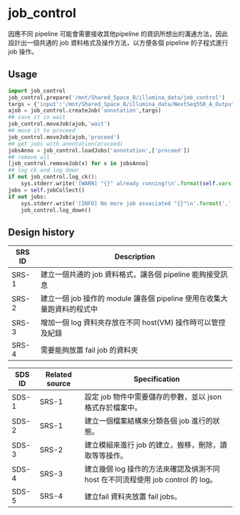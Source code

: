 # job_control

因應不同 pipeline 可能會需要接收其他pipeline 的資訊所想出的溝通方法，因此設計出一個共通的 job 資料格式及操作方法，以方便各個 pipeline 的子程式進行job 操作。

## Usage

```python
import job_control
job_control.prepare('/mnt/Shared_Space_B/illumina_data/job_control')
targs = {'input':'/mnt/Shared_Space_B/illumina_data/NextSeq550_A_Output/AANB01_50/AANB01_50_IDX70055002_ACT0871/varcall/AANB01_50_IDX70055002_ACT0871.final.vcf','panel':'PA037_ACTHRDv1'}
ajob = job_control.createJob('annotation',targs)
## save it in wait
job_control.moveJob(ajob,'wait')
## move it to proceed
job_control.moveJob(ajob,'proceed')
## get jobs with annotation(proceed)
jobsAnno = job_control.loadJobs('annotation',['proceed'])
## remove all
[job_control.removeJob(x) for x in jobsAnno]
## log ck and log down
if not job_control.log_ck():
    sys.stderr.write('[WARN] "{}" already running!\n'.format(self.vars['idScript']))
jobs = self.jobCollect()
if not jobs:
    sys.stderr.write('[INFO] No more job associated "{}"\n'.format(','.join(self.vars['typesJob'])))
    job_control.log_down()
```

## Design history

SRS ID | Description
--- | ---
SRS-1 | 建立一個共通的 job 資料格式，讓各個 pipeline 能夠接受訊息
SRS-2 | 建立一個 job 操作的 module 讓各個 pipeline 使用在收集大量跑資料的程式中
SRS-3 | 增加一個 log 資料夾存放在不同 host(VM) 操作時可以管控及紀錄
SRS-4 | 需要能夠放置 fail job 的資料夾

SDS ID | Related source | Specification
--- | --- | ---
SDS-1 | SRS-1 | 設定 job 物件中需要儲存的參數，並以 json 格式存於檔案中。
SDS-2 | SRS-1 | 建立一個檔案結構來分類各個 job 進行的狀態。
SDS-3 | SRS-2 | 建立模組來進行 job 的建立，搬移，刪除，讀取等等操作。
SDS-4 | SRS-3 | 建立幾個 log 操作的方法來確認及偵測不同host 在不同流程使用 job control 的 log。
SDS-5 | SRS-4 | 建立fail 資料夾放置 fail jobs。
